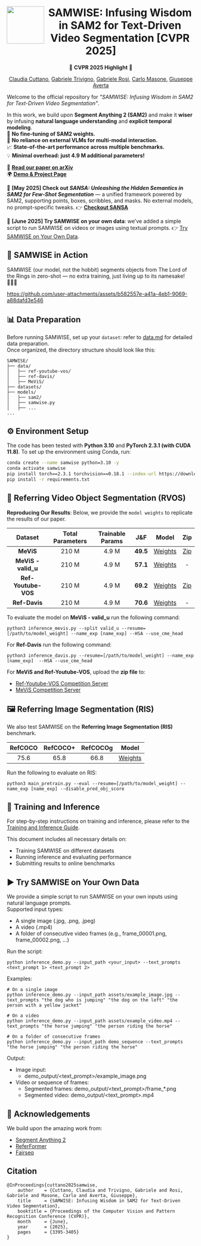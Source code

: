 <div align="center">
<img align="left" width="100" height="100" src="assets/logo.png" alt="">

# SAMWISE: Infusing Wisdom in SAM2 for Text-Driven Video Segmentation [CVPR 2025]

🎉 **CVPR 2025 Highlight** 🎉  

[Claudia Cuttano](https://scholar.google.it/citations?user=W7lNKNsAAAAJ&hl=en), [Gabriele Trivigno](https://scholar.google.com/citations?user=JXf_iToAAAAJ&hl=en), [Gabriele Rosi](https://scholar.google.com/citations?user=8AfX1GcAAAAJ&hl=en), [Carlo Masone](https://scholar.google.it/citations?user=cM3Iz_4AAAAJ&hl=en), [Giuseppe Averta](https://scholar.google.it/citations?user=i4rm0tYAAAAJ&hl=en)

</div>

Welcome to the official repository for *"SAMWISE: Infusing Wisdom in SAM2 for Text-Driven Video Segmentation"*.  

In this work, we build upon **Segment Anything 2 (SAM2)** and make it **wiser** by infusing **natural language understanding** and **explicit temporal modeling**.  
🚀 **No fine-tuning of SAM2 weights.**  
🧠 **No reliance on external VLMs for multi-modal interaction.**  
📈 **State-of-the-art performance across multiple benchmarks.**  
💡 **Minimal overhead: just 4.9 M additional parameters!**  

📄 **[Read our paper on arXiv](https://arxiv.org/abs/2411.17646)**
<br>
🌍 **[Demo & Project Page](https://claudiacuttano.github.io/SAMWISE/)**   


📢 **[May 2025] Check out _SANSA: Unleashing the Hidden Semantics in SAM2 for Few-Shot Segmentation_** — a unified framework powered by SAM2, supporting points, boxes, scribbles, and masks. No external models, no prompt-specific tweaks. 👉 **[Checkout SANSA](https://github.com/ClaudiaCuttano/SANSA)**

📢 **[June 2025] Try SAMWISE on your own data**: we’ve added a simple script to run SAMWISE on  videos or images using textual prompts. 👉 [Try SAMWISE on Your Own Data](#️-try-samwise-on-your-own-data).

## 👀 SAMWISE in Action
<!-- 
Our approach integrates natural language knowledge and temporal cues for <b>streaming-based Referring Video Segmentation (RVOS)</b>. We mitigate tracking bias—where the model may overlook an identifiable object while tracking another—through a learnable mechanism. This enables efficient streaming processing, leveraging memory from previous frames to maintain context and ensure accurate object segmentation.

<p align="center">
  <img src="./assets/teaser.png">
    <br/><em> SAMWISE for streaming-based RVOS.</em>
</p>
-->

SAMWISE (our model, not the hobbit) segments objects from The Lord of the Rings in zero-shot — no extra training, just living up to its namesake! 🧙‍♂️✨

https://github.com/user-attachments/assets/b582557e-a41a-4eb1-9069-a88dafd3e546



## 📊 Data Preparation  
Before running SAMWISE, set up your ```dataset```: refer to [data.md](docs/data.md) for detailed data preparation.  
Once organized, the directory structure should look like this:
```
SAMWISE/
├── data/
│   ├── ref-youtube-vos/
│   ├── ref-davis/
│   ├── MeViS/
├── datasets/
├── models/
│   ├── sam2/
│   ├── samwise.py
│   ├── ...
...
```

## ⚙️ Environment Setup  

The code has been tested with **Python 3.10** and **PyTorch 2.3.1 (with CUDA 11.8)**. To set up the environment using Conda, run:  

```bash
conda create --name samwise python=3.10 -y
conda activate samwise
pip install torch==2.3.1 torchvision==0.18.1 --index-url https://download.pytorch.org/whl/cu118
pip install -r requirements.txt
```

## 🎥 Referring Video Object Segmentation (RVOS)  

**Reproducing Our Results**: Below, we provide the ```model weights``` to replicate the results of our paper.

|       Dataset       | Total Parameters | Trainable Params |   J&F    |                                              Model                                               |                                             Zip                                              |
|:-------------------:|:----------------:|:----------------:|:--------:|:------------------------------------------------------------------------------------------------:|:--------------------------------------------------------------------------------------------:|
|      **MeViS**      |      210 M       |      4.9 M       | **49.5** |  [Weights](https://drive.google.com/file/d/1Molt2up2bP41ekeczXWQU-LWTskKJOV2/view?usp=sharing)   | [Zip](https://drive.google.com/file/d/10gnlVzFyPWa6pKk37eljKAR_7gJDcg72/view?usp=drive_link) |
| **MeViS - valid_u** |      210 M       |      4.9 M       | **57.1** |  [Weights](https://drive.google.com/file/d/1Molt2up2bP41ekeczXWQU-LWTskKJOV2/view?usp=sharing)   |                                              -                                               |
| **Ref-Youtube-VOS** |      210 M       |      4.9 M       | **69.2** | [Weights](https://drive.google.com/file/d/17Ei9XU678tCiiV14c-9EB9ZqXVrj4qEw/view?usp=drive_link) |                                           [Zip](https://drive.google.com/file/d/1bkO8lyR6Vyk6lHIcQqscvlDPYRiVMQJs/view?usp=drive_link)                                            |
|    **Ref-Davis**    |      210 M       |      4.9 M       | **70.6** |                                           [Weights](https://drive.google.com/file/d/17Ei9XU678tCiiV14c-9EB9ZqXVrj4qEw/view?usp=drive_link)                                            |                                              -                                               |


To evaluate the model on **MeViS - valid_u** run the following command:
```
python3 inference_mevis.py --split valid_u --resume=[/path/to/model_weight] --name_exp [name_exp] --HSA --use_cme_head
```

For **Ref-Davis** run the following command:
```
python3 inference_davis.py --resume=[/path/to/model_weight] --name_exp [name_exp]  --HSA --use_cme_head
```
For **MeViS and Ref-Youtube-VOS**, upload the **zip file** to:
- [Ref-Youtube-VOS Competition Server](https://codalab.lisn.upsaclay.fr/competitions/3282)
- [MeViS Competition Server](https://codalab.lisn.upsaclay.fr/competitions/21944)


## 🖼️ Referring Image Segmentation (RIS)
We also test SAMWISE on the **Referring
Image Segmentation (RIS)** benchmark.

| RefCOCO | RefCOCO+ | RefCOCOg |                   Model                    | 
|:-------:|:--------:|:--------:|:------------------------------------------:| 
|  75.6   |   65.8   |  66.8    | [Weights](https://drive.google.com/file/d/1gRGzARDjIisZ3PnCW77Y9TMM_SbV8aaa/view?usp=drive_link) |

Run the following to evaluate on RIS:
```
python3 main_pretrain.py --eval --resume=[/path/to/model_weight] --name_exp [name_exp] --disable_pred_obj_score 
```

## 🚀 Training and Inference  

For step-by-step instructions on training and inference, please refer to the [Training and Inference Guide](docs/training-and-inference.md).

This document includes all necessary details on:  
- Training SAMWISE on different datasets
- Running inference and evaluating performance  
- Submitting results to online benchmarks  


## ▶️ Try SAMWISE on Your Own Data

We provide a simple script to run SAMWISE on your own inputs using natural language prompts.  
Supported input types:
- A single image (.jpg, .png, .jpeg)
- A video (.mp4)
- A folder of consecutive video frames (e.g., frame_00001.png, frame_00002.png, ...)

Run the script:
```
python inference_demo.py --input_path <your_input> --text_prompts <text_prompt 1> <text_prompt 2>
```

Examples:
```
# On a single image
python inference_demo.py --input_path assets/example_image.jpg --text_prompts "the dog who is jumping" "the dog on the left" "the person with a yellow jacket"

# On a video
python inference_demo.py --input_path assets/example_video.mp4 --text_prompts "the horse jumping" "the person riding the horse"

# On a folder of consecutive frames
python inference_demo.py --input_path demo_sequence --text_prompts "the horse jumping" "the person riding the horse"
```

Output:
- Image input: 
  - demo_output/<text_prompt>/example_image.png
- Video or sequence of frames: 
  - Segmented frames: demo_output/<text_prompt>/frame_*.png
  - Segmented video: demo_output/<text_prompt>.mp4

## 🔗 Acknowledgements
We build upon the amazing work from:

- [Segment Anything 2](https://github.com/facebookresearch/sam2)
- [ReferFormer](https://github.com/wjn922/ReferFormer)
- [Fairseq](https://github.com/facebookresearch/fairseq)

## Citation

```
@InProceedings{cuttano2025samwise,
    author    = {Cuttano, Claudia and Trivigno, Gabriele and Rosi, Gabriele and Masone, Carlo and Averta, Giuseppe},
    title     = {SAMWISE: Infusing Wisdom in SAM2 for Text-Driven Video Segmentation},
    booktitle = {Proceedings of the Computer Vision and Pattern Recognition Conference (CVPR)},
    month     = {June},
    year      = {2025},
    pages     = {3395-3405}
}
```
